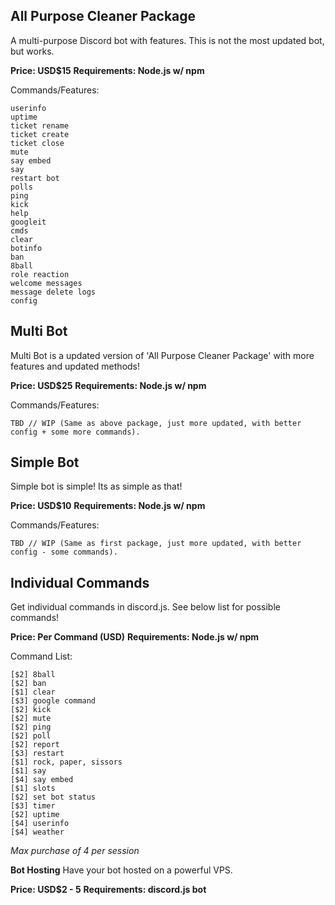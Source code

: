 ## All Purpose Cleaner Package
A multi-purpose Discord bot with features. This is not the most updated bot, but works.

**Price: USD$15**
**Requirements: Node.js w/ npm**

Commands/Features:
```
userinfo
uptime
ticket rename
ticket create
ticket close
mute
say embed
say
restart bot
polls
ping
kick
help
googleit
cmds
clear
botinfo
ban
8ball
role reaction
welcome messages
message delete logs
config
```

## Multi Bot
Multi Bot is a updated version of 'All Purpose Cleaner Package' with more features and updated methods!

**Price: USD$25**
**Requirements: Node.js w/ npm**

Commands/Features:
```
TBD // WIP (Same as above package, just more updated, with better config + some more commands).
```

## Simple Bot
Simple bot is simple! Its as simple as that!

**Price: USD$10**
**Requirements: Node.js w/ npm**

Commands/Features:
```
TBD // WIP (Same as first package, just more updated, with better config - some commands).
```

## Individual Commands
Get individual commands in discord.js. See below list for possible commands!

**Price: Per Command (USD)**
**Requirements: Node.js w/ npm**

Command List:
```
[$2] 8ball
[$2] ban
[$1] clear
[$3] google command
[$2] kick
[$2] mute
[$2] ping
[$2] poll
[$2] report
[$3] restart
[$1] rock, paper, sissors
[$1] say
[$4] say embed
[$1] slots
[$2] set bot status
[$3] timer
[$2] uptime
[$4] userinfo
[$4] weather
```
*Max purchase of 4 per session*

**__Bot Hosting__**
Have your bot hosted on a powerful VPS. 

**Price: USD$2 - 5**
**Requirements: discord.js bot**
